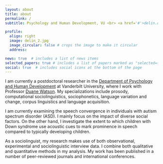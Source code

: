 ```yaml
---
layout: about
title: about
permalink: /
subtitle: Psychology and Human Development, VU <br> <a href='#'>delin.deng@gmail.com</a>. 

profile:
  align: right
  image: delin_2.jpg
  image_circular: false # crops the image to make it circular
  address:

news: true  # includes a list of news items
selected_papers: true # includes a list of papers marked as "selected={true}"
social: true  # includes social icons at the bottom of the page
---
```


I am currently a postdoctoral researcher in the [Department of Psychology and Human Development](https://peabody.vanderbilt.edu/academics/departments/psych/) at Vanderbilt University, where I work with Professor [Duane Watson](https://www.vanderbilt.edu/psychological_sciences/bio/duane-watson). My specializations include prosody, computational sociolinguistics, sociophonetics, language variation and change, corpus linguistics and language acquisition.

I am currently examining the speech convergence in individuals with autism spectrum disorder (ASD). I mainly focus on the impact of diverse social factors. On the other hand, I investigate the extent to which children with Down syndrome use acoustic cues to mark prominence in speech compared to typically developing children.

As a sociolinguist, my research makes use of both observational, experimental and sociolinguistic interview data. I combine both qualitative and quantitative methods in my analysis. My work has been published in a number of peer-reviewed journals and international conferences.
